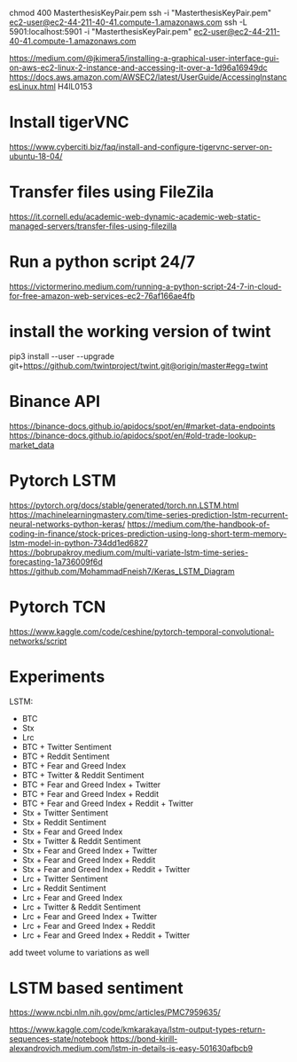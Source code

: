chmod 400 MasterthesisKeyPair.pem
ssh -i "MasterthesisKeyPair.pem" ec2-user@ec2-44-211-40-41.compute-1.amazonaws.com
ssh -L 5901:localhost:5901 -i "MasterthesisKeyPair.pem" ec2-user@ec2-44-211-40-41.compute-1.amazonaws.com

https://medium.com/@jkimera5/installing-a-graphical-user-interface-gui-on-aws-ec2-linux-2-instance-and-accessing-it-over-a-1d96a16949dc
https://docs.aws.amazon.com/AWSEC2/latest/UserGuide/AccessingInstancesLinux.html
H4lL0$153$

# Install tigerVNC

https://www.cyberciti.biz/faq/install-and-configure-tigervnc-server-on-ubuntu-18-04/

# Transfer files using FileZila

https://it.cornell.edu/academic-web-dynamic-academic-web-static-managed-servers/transfer-files-using-filezilla

# Run a python script 24/7

https://victormerino.medium.com/running-a-python-script-24-7-in-cloud-for-free-amazon-web-services-ec2-76af166ae4fb

# install the working version of twint

pip3 install --user --upgrade git+https://github.com/twintproject/twint.git@origin/master#egg=twint

# Binance API

https://binance-docs.github.io/apidocs/spot/en/#market-data-endpoints
https://binance-docs.github.io/apidocs/spot/en/#old-trade-lookup-market_data

# Pytorch LSTM

https://pytorch.org/docs/stable/generated/torch.nn.LSTM.html
https://machinelearningmastery.com/time-series-prediction-lstm-recurrent-neural-networks-python-keras/
https://medium.com/the-handbook-of-coding-in-finance/stock-prices-prediction-using-long-short-term-memory-lstm-model-in-python-734dd1ed6827
https://bobrupakroy.medium.com/multi-variate-lstm-time-series-forecasting-1a736009f6d
https://github.com/MohammadFneish7/Keras_LSTM_Diagram

# Pytorch TCN

https://www.kaggle.com/code/ceshine/pytorch-temporal-convolutional-networks/script

# Experiments

LSTM:

-   BTC
-   Stx
-   Lrc
-   BTC + Twitter Sentiment
-   BTC + Reddit Sentiment
-   BTC + Fear and Greed Index
-   BTC + Twitter & Reddit Sentiment
-   BTC + Fear and Greed Index + Twitter
-   BTC + Fear and Greed Index + Reddit
-   BTC + Fear and Greed Index + Reddit + Twitter
-   Stx + Twitter Sentiment
-   Stx + Reddit Sentiment
-   Stx + Fear and Greed Index
-   Stx + Twitter & Reddit Sentiment
-   Stx + Fear and Greed Index + Twitter
-   Stx + Fear and Greed Index + Reddit
-   Stx + Fear and Greed Index + Reddit + Twitter
-   Lrc + Twitter Sentiment
-   Lrc + Reddit Sentiment
-   Lrc + Fear and Greed Index
-   Lrc + Twitter & Reddit Sentiment
-   Lrc + Fear and Greed Index + Twitter
-   Lrc + Fear and Greed Index + Reddit
-   Lrc + Fear and Greed Index + Reddit + Twitter

add tweet volume to variations as well

# LSTM based sentiment

https://www.ncbi.nlm.nih.gov/pmc/articles/PMC7959635/

https://www.kaggle.com/code/kmkarakaya/lstm-output-types-return-sequences-state/notebook
https://bond-kirill-alexandrovich.medium.com/lstm-in-details-is-easy-501630afbcb9
